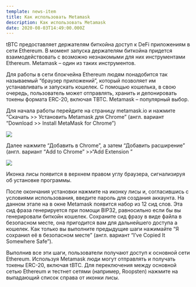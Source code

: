 ```yaml
---
template: news-item
title: Как использовать Metamask
description: Как использовать Metamask
date: 2020-08-03T14:49:00.000Z
---
```

tBTC предоставляет держателям биткойна доступ к DeFi приложениям в сети Ethereum. В момент запуска держателям биткойна придется взаимодействовать с возможно незнакомыми для них инструментами Ethereum. Metamask – один из таких инструментов. 

Для работы в сети блокчейна Ethereum людям понадобится так называемый “браузер приложений”, который позволяет им устанавливать и запускать кошелек. С помощью кошелька, в свою очередь, пользователь может отправлять, хранить и депонировать токены формата ERC-20, включая TBTC. Metamask – популярный выбор.

Для начала работы перейдите на страницу metamask.io и нажмите “Скачать >> Установить Metamask для Chrome” (англ. вариант “Download >> Install MetaMask for Chrome”)

![](/img/1.png)

Далее нажмите “Добавить в Chrome”, а затем “Добавить расширение” (англ. вариант “Add to Chrome” >>“Add Extension ”

![](/img/2.png)

Иконка лисы появится в верхнем правом углу браузера, сигнализируя об установке программы. 

После окончания установки нажмите на иконку лисы и, согласившись с условиями использования, введите пароль для создания аккаунта. На данном этапе на в окне Metamask появится набор из 12 сид слов. Эта сид фраза генерируется при помощи BIP32, равносильно если бы вы генерировали биткойн кошелек. Сохраните сид фразу в виде файла в безопасном месте, она пригодится вам для дальнейшего доступа а кошелек. Как только вы выполните предыдущие шаги нажимайте “Я сохранил её в безопасном месте” (англ. вариант “I’ve Copied It Somewhere Safe”).

Выполнив все эти шаги, пользователи получают доступ к основной сети Ethereum. Используя Metamask люди могут отправлять и получать токены ERC-20, включая tBTC. Для переключения между основной сетью Ethereum и тестнет сетями (например, Roopsten) нажмите на выпадающий список справа от иконки лисы.
